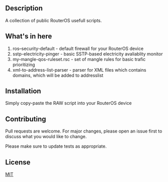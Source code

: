 ## Description

 A collection of public RouterOS usefull scripts.

## What's in here
1. ros–security-default - default firewall for your RouterOS device
2. sstp-electricity-pinger - basic SSTP-based electricity avaliablity monitor
3. my-mangle-qos-ruleset.rsc - set of mangle rules for basic trafic prioritizing
4. xml-to-address-list-parser - parser for XML files which contains domains, which will be added to addresslist

## Installation

Simply copy-paste the RAW script into your RouterOS device

## Contributing

Pull requests are welcome. For major changes, please open an issue first
to discuss what you would like to change.

Please make sure to update tests as appropriate.

## License

[MIT](https://choosealicense.com/licenses/mit/)
